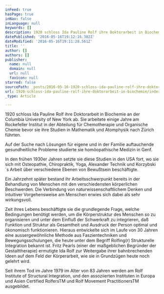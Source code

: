 ```yaml
---
inFeed: true
hasPage: true
inNav: false
inLanguage: null
keywords: []
description: 1920 schloss Ida Pauline Rolf ihre Doktorarbeit in Biochemie an der Columbia University of New York ab. Sie arbeitete einige Jahre am Rockefeller Institut in der Abteilung für Chemotherapie und Organische Chemie bevor sie ihre Studien in Mathematik und Atomphysik nach Zürich führten.
datePublished: '2016-05-16T19:12:16.302Z'
dateModified: '2016-05-16T19:11:28.561Z'
title: ''
author: []
authors: []
publisher:
  name: null
  domain: null
  url: null
  favicon: null
starred: false
sourcePath: _posts/2016-05-16-1920-schloss-ida-pauline-rolf-ihre-doktorarbeit-in-biochemie.md
url: 1920-schloss-ida-pauline-rolf-ihre-doktorarbeit-in-biochemie/index.html
_type: Article

---
```

1920 schloss Ida Pauline Rolf ihre Doktorarbeit in Biochemie an der Columbia University of New York ab. Sie arbeitete einige Jahre am Rockefeller Institut in der Abteilung für Chemotherapie und Organische Chemie bevor sie ihre Studien in Mathematik und Atomphysik nach Zürich führten.

Auf der Suche nach Lösungen für eigene und in der Familie auftauchende gesundheitliche Probleme studierte sie homöopathische Medizin in Genf.

In den frühen 1930er Jahren setzte sie diese Studien in den USA fort, wo sie sich mit Osteopathie, Chiropraktik, Yoga, Alexander Technik und Korzybski´s Arbeit über verschiedene Ebenen von Bewußtsein beschäftigte.

Ein Jahrzehnt später bestand ihr Arbeitsschwerpunkt bereits in der Behandlung von Menschen mit den verschiedensten körperlichen Beschwerden. Die Verbindung von naturwissenschaftlichem Denken und intuitiver Vorgehensweise am Menschen erwies sich dabei als sehr wirkungsvoll.

Zeit ihres Lebens beschäftigte sie die grundlegende Frage, welche Bedingungen benötigt werden, um die Körperstruktur des Menschen so zu organisieren und unter dem Einfluß der Schwerkraft zu integrieren, daß Funktion und Struktur als Gesamtheit und Ausdruck der Person optimal und ökonomisch funktionieren. Hieraus entwickelte sich im Laufe von 30 Jahren eine aussergewöhnliche Methode aus Faszientechniken und Bewegungsschulungen, die heute unter dem Begriff Rolfing(r) Strukturelle Integration bekannt ist. Fritz Pearls (einer der maßgeblichen Begründer der Gestalttherapie) ermutigte Ida Rolf zur Weitergabe ihrer bahnbrechenden Ideen auf dem Feld der Körperarbeit, wie sie in Grundzügen heute noch gelehrt wird.

Seit ihrem Tod im Jahre 1979 im Alter von 83 Jahren werden am Rolf Institute of Structural Integration, und den assoziierten Instituten in Europa und Asien Certified RolfersTM und Rolf Movement PractitionersTM ausgebildet.